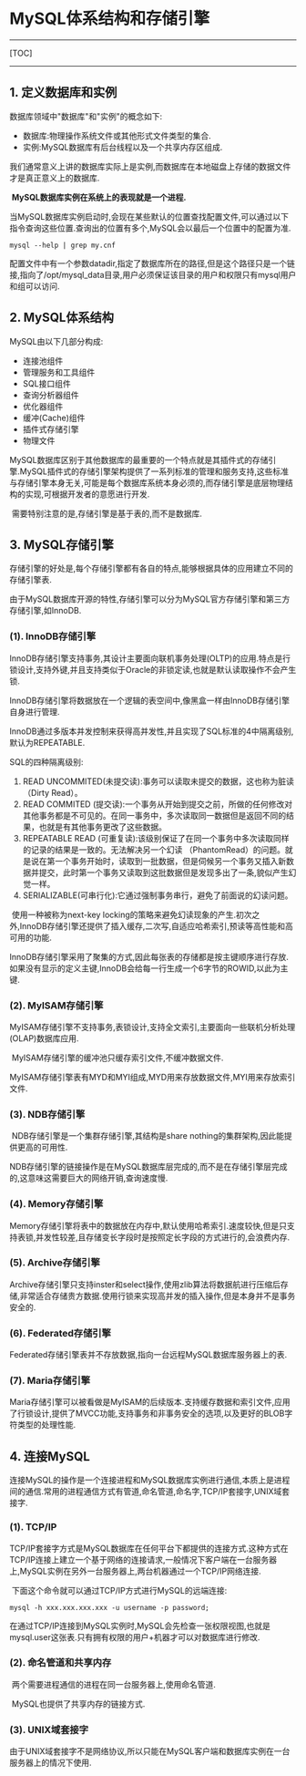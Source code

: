 # MySQL体系结构和存储引擎

------

[TOC]

-------

## 1. 定义数据库和实例

数据库领域中"数据库"和"实例"的概念如下:

-   数据库:物理操作系统文件或其他形式文件类型的集合.
-   实例:MySQL数据库有后台线程以及一个共享内存区组成.


​		我们通常意义上讲的数据库实际上是实例,而数据库在本地磁盘上存储的数据文件才是真正意义上的数据库.

​		**MySQL数据库实例在系统上的表现就是一个进程.**

​		当MySQL数据库实例启动时,会现在某些默认的位置查找配置文件,可以通过以下指令查询这些位置.查询出的位置有多个,MySQL会以最后一个位置中的配置为准.

```shell
mysql --help | grep my.cnf
```

​		配置文件中有一个参数datadir,指定了数据库所在的路径,但是这个路径只是一个链接,指向了/opt/mysql_data目录,用户必须保证该目录的用户和权限只有mysql用户和组可以访问.

## 2. MySQL体系结构

MySQL由以下几部分构成:

-   连接池组件
-   管理服务和工具组件
-   SQL接口组件
-   查询分析器组件
-   优化器组件
-   缓冲(Cache)组件
-   插件式存储引擎
-   物理文件

​		MySQL数据库区别于其他数据库的最重要的一个特点就是其插件式的存储引擎.MySQL插件式的存储引擎架构提供了一系列标准的管理和服务支持,这些标准与存储引擎本身无关,可能是每个数据库系统本身必须的,而存储引擎是底层物理结构的实现,可根据开发者的意愿进行开发.

​		需要特别注意的是,存储引擎是基于表的,而不是数据库.

## 3. MySQL存储引擎

​		存储引擎的好处是,每个存储引擎都有各自的特点,能够根据具体的应用建立不同的存储引擎表.

​		由于MySQL数据库开源的特性,存储引擎可以分为MySQL官方存储引擎和第三方存储引擎,如InnoDB.

### (1). InnoDB存储引擎

​		InnoDB存储引擎支持事务,其设计主要面向联机事务处理(OLTP)的应用.特点是行锁设计,支持外键,并且支持类似于Oracle的非锁定读,也就是默认读取操作不会产生锁.

​		InnoDB存储引擎将数据放在一个逻辑的表空间中,像黑盒一样由InnoDB存储引擎自身进行管理.

​		InnoDB通过多版本并发控制来获得高并发性,并且实现了SQL标准的4中隔离级别,默认为REPEATABLE.

SQL的四种隔离级别:

1.  READ UNCOMMITED(未提交读):事务可以读取未提交的数据，这也称为脏读（Dirty Read）。
1.  READ COMMITED (提交读):一个事务从开始到提交之前，所做的任何修改对其他事务都是不可见的。在同一事务中，多次读取同一数据但是返回不同的结果，也就是有其他事务更改了这些数据。
1.  REPEATABLE READ (可重复读):该级别保证了在同一个事务中多次读取同样的记录的结果是一致的。无法解决另一个幻读 （PhantomRead）的问题。就是说在第一个事务开始时，读取到一批数据，但是伺候另一个事务又插入新数据并提交，此时第一个事务又读取到这批数据但是发现多出了一条,貌似产生幻觉一样。
1.  SERIALIZABLE(可串行化):它通过强制事务串行，避免了前面说的幻读问题。

​		使用一种被称为next-key locking的策略来避免幻读现象的产生.初次之外,InnoDB存储引擎还提供了插入缓存,二次写,自适应哈希索引,预读等高性能和高可用的功能.

​		InnoDB存储引擎采用了聚集的方式,因此每张表的存储都是按主键顺序进行存放.如果没有显示的定义主键,InnoDB会给每一行生成一个6字节的ROWID,以此为主键.

### (2). MyISAM存储引擎

​		MyISAM存储引擎不支持事务,表锁设计,支持全文索引,主要面向一些联机分析处理(OLAP)数据库应用.

​		MyISAM存储引擎的缓冲池只缓存索引文件,不缓冲数据文件.

​		MyISAM存储引擎表有MYD和MYI组成,MYD用来存放数据文件,MYI用来存放索引文件.

### (3). NDB存储引擎

​		NDB存储引擎是一个集群存储引擎,其结构是share nothing的集群架构,因此能提供更高的可用性.

​		NDB存储引擎的链接操作是在MySQL数据库层完成的,而不是在存储引擎层完成的,这意味这需要巨大的网络开销,查询速度慢.

### (4). Memory存储引擎

​		Memory存储引擎将表中的数据放在内存中,默认使用哈希索引.速度较快,但是只支持表锁,并发性较差,且存储变长字段时是按照定长字段的方式进行的,会浪费内存.

### (5). Archive存储引擎

​		Archive存储引擎只支持inster和select操作,使用zlib算法将数据航进行压缩后存储,非常适合存储贵方数据.使用行锁来实现高并发的插入操作,但是本身并不是事务安全的.

### (6). Federated存储引擎

​		Federated存储引擎表并不存放数据,指向一台远程MySQL数据库服务器上的表.

### (7). Maria存储引擎

​		Maria存储引擎可以被看做是MyISAM的后续版本.支持缓存数据和索引文件,应用了行锁设计,提供了MVCC功能,支持事务和非事务安全的选项,以及更好的BLOB字符类型的处理性能.

## 4. 连接MySQL

​		连接MySQL的操作是一个连接进程和MySQL数据库实例进行通信,本质上是进程间的通信.常用的进程通信方式有管道,命名管道,命名字,TCP/IP套接字,UNIX域套接字.

### (1). TCP/IP

​		TCP/IP套接字方式是MySQL数据库在任何平台下都提供的连接方式.这种方式在TCP/IP连接上建立一个基于网络的连接请求,一般情况下客户端在一台服务器上,MySQL实例在另外一台服务器上,两台机器通过一个TCP/IP网络连接.

​		下面这个命令就可以通过TCP/IP方式进行MySQL的远端连接:

```shell
mysql -h xxx.xxx.xxx.xxx -u username -p password;
```

​		在通过TCP/IP连接到MySQL实例时,MySQL会先检查一张权限视图,也就是mysql.user这张表.只有拥有权限的用户+机器才可以对数据库进行修改.

### (2). 命名管道和共享内存

​		两个需要进程通信的进程在同一台服务器上,使用命名管道.

​		MySQL也提供了共享内存的链接方式.

### (3). UNIX域套接字

​		由于UNIX域套接字不是网络协议,所以只能在MySQL客户端和数据库实例在一台服务器上的情况下使用.